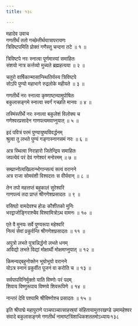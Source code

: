 ```yaml
---
title: १३८

---
```

महादेव उवाच  
गणतीर्थं ततो गच्छेत्तीर्थयात्रापरायणः  
त्रिविष्टपमिति प्रोक्तं गणैस्तु चन्दना तटे ॥ १ ॥


त्रिविष्टपे नरः स्नात्वा पूर्णमास्यां समाहितः  
संशयो नात्र कर्त्तव्यो मुच्यते ब्रह्महत्यया ॥ २ ॥


चतुरो वार्षिकान्मासान्स्थितिर्यस्य त्रिविष्टपे  
सोऽपि पुण्यो महाभागे रुद्रलोके महीयते ॥ ३ ॥


गणतीर्थे नरः स्नात्वा कृष्णाष्टम्यामुपोषितः  
बकुलासङ्गमे स्नात्वा स्वर्गं गच्छति मानवः ॥ ४ ॥


तस्मिंस्तीर्थे नरः स्नात्वा बकुलेशं विलोक्य च  
गणेश्वरप्रसादेन गाणपत्यमवाप्नुयात् ॥ ५ ॥


इदं पवित्रं परमं पुण्यायुष्यविवर्द्धनम्  
श्रुत्वा तु लभते पुण्यं गङ्गास्नानसमं नरः ॥ ६ ॥


अत्र स्थित्वा निराहारो जितेन्द्रिय समाहितः  
जपत्येवं परं देवं गणेश्वरं मनोरमम् ॥ ७ ॥


सम्प्राप्नोत्यखिलान्भोगान्सत्यं सत्यं वरानने  
अत्र राजा सोमवंशी विश्वदत्तः स वीर्यवान् ॥ ८ ॥


तेन तपो महत्तप्तं बहुकालं सुरेश्वरि  
गाणपत्यं तदा प्राप्तं श्रीगणेशप्रसादतः ॥ ९ ॥


वसिष्ठो वामदेवश्च होडः कौशीतको मुनिः  
भरद्वाजोङ्गिराश्चैव विश्वामित्रोऽथ वामनः ॥ १० ॥


एते वै मुनयः सर्वे पुण्यरूपा महेश्वरि  
नित्यं सेवां प्रकुर्वन्ति श्रीगणेशप्रसादतः ॥ ११ ॥


अपुत्रो लभते पुत्रान्निर्द्धनो लभते धनम्  
अविद्यो लभते विद्यां मोक्षार्थी मोक्षमाप्नुयात् ॥ १२ ॥


किमन्यद्बहुनोक्तेन भूयोभूयो वरानने  
योऽत्र स्नानं प्रकुर्वीत पूजनं वा करोति च ॥ १३ ॥


सर्वपापविनिर्मुक्तो याति विष्णोः परं पदम्  
शिवाय विष्णुरूपाय विष्णवे शिवरूपिणे ॥ १४ ॥


नान्तरं देवि पश्यामि श्रीविष्णोश्च प्रसादतः ॥ १५ ॥


इति श्रीपाद्मे महापुराणे पञ्चपञ्चात्साहस्र्यां संहितायामुत्तरखण्डे उमामहेश्वर  
संवादे बकुलासङ्गमे गणतीर्थं नामाष्टत्रिंशाधिकशततमोऽध्यायः१३८
